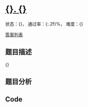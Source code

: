 # [{}. {}]({})

状态：{}， 通过率：{:.2f}%， 难度：{}

[答案列表](Solutions/answer_list.md)

## 题目描述
{}

## 题目分析


## Code
